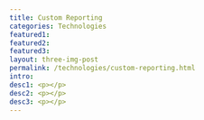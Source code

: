 ```yaml
---
title: Custom Reporting
categories: Technologies
featured1:
featured2:
featured3:
layout: three-img-post
permalink: /technologies/custom-reporting.html
intro:
desc1: <p></p>
desc2: <p></p>
desc3: <p></p>
---
```

